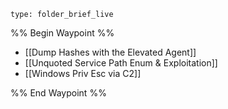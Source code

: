 
```ccard
type: folder_brief_live
```

%% Begin Waypoint %%
- [[Dump Hashes with the Elevated Agent]]
- [[Unquoted Service Path Enum & Exploitation]]
- [[Windows Priv Esc via C2]]

%% End Waypoint %%
